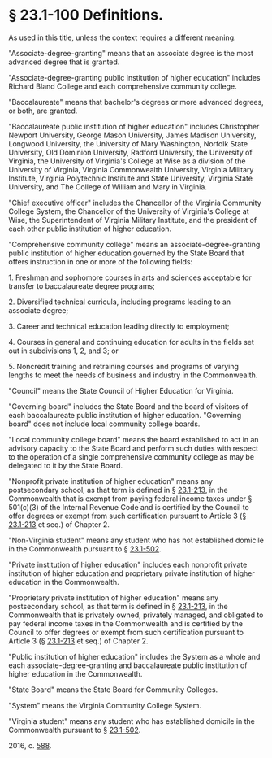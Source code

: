 # § 23.1-100 Definitions.

<p>As used in this title, unless the context requires a different meaning:</p><p>"Associate-degree-granting" means that an associate degree is the most advanced degree that is granted.</p><p>"Associate-degree-granting public institution of higher education" includes Richard Bland College and each comprehensive community college.</p><p>"Baccalaureate" means that bachelor's degrees or more advanced degrees, or both, are granted.</p><p>"Baccalaureate public institution of higher education" includes Christopher Newport University, George Mason University, James Madison University, Longwood University, the University of Mary Washington, Norfolk State University, Old Dominion University, Radford University, the University of Virginia, the University of Virginia's College at Wise as a division of the University of Virginia, Virginia Commonwealth University, Virginia Military Institute, Virginia Polytechnic Institute and State University, Virginia State University, and The College of William and Mary in Virginia.</p><p>"Chief executive officer" includes the Chancellor of the Virginia Community College System, the Chancellor of the University of Virginia's College at Wise, the Superintendent of Virginia Military Institute, and the president of each other public institution of higher education.</p><p>"Comprehensive community college" means an associate-degree-granting public institution of higher education governed by the State Board that offers instruction in one or more of the following fields:</p><p>1. Freshman and sophomore courses in arts and sciences acceptable for transfer to baccalaureate degree programs;</p><p>2. Diversified technical curricula, including programs leading to an associate degree;</p><p>3. Career and technical education leading directly to employment;</p><p>4. Courses in general and continuing education for adults in the fields set out in subdivisions 1, 2, and 3; or</p><p>5. Noncredit training and retraining courses and programs of varying lengths to meet the needs of business and industry in the Commonwealth.</p><p>"Council" means the State Council of Higher Education for Virginia.</p><p>"Governing board" includes the State Board and the board of visitors of each baccalaureate public institution of higher education. "Governing board" does not include local community college boards.</p><p>"Local community college board" means the board established to act in an advisory capacity to the State Board and perform such duties with respect to the operation of a single comprehensive community college as may be delegated to it by the State Board.</p><p>"Nonprofit private institution of higher education" means any postsecondary school, as that term is defined in § <a href='http://law.lis.virginia.gov/vacode/23.1-213/'>23.1-213</a>, in the Commonwealth that is exempt from paying federal income taxes under § 501(c)(3) of the Internal Revenue Code and is certified by the Council to offer degrees or exempt from such certification pursuant to Article 3 (§ <a href='http://law.lis.virginia.gov/vacode/23.1-213/'>23.1-213</a> et seq.) of Chapter 2.</p><p>"Non-Virginia student" means any student who has not established domicile in the Commonwealth pursuant to § <a href='http://law.lis.virginia.gov/vacode/23.1-502/'>23.1-502</a>.</p><p>"Private institution of higher education" includes each nonprofit private institution of higher education and proprietary private institution of higher education in the Commonwealth.</p><p>"Proprietary private institution of higher education" means any postsecondary school, as that term is defined in § <a href='http://law.lis.virginia.gov/vacode/23.1-213/'>23.1-213</a>, in the Commonwealth that is privately owned, privately managed, and obligated to pay federal income taxes in the Commonwealth and is certified by the Council to offer degrees or exempt from such certification pursuant to Article 3 (§ <a href='http://law.lis.virginia.gov/vacode/23.1-213/'>23.1-213</a> et seq.) of Chapter 2.</p><p>"Public institution of higher education" includes the System as a whole and each associate-degree-granting and baccalaureate public institution of higher education in the Commonwealth.</p><p>"State Board" means the State Board for Community Colleges.</p><p>"System" means the Virginia Community College System.</p><p>"Virginia student" means any student who has established domicile in the Commonwealth pursuant to § <a href='http://law.lis.virginia.gov/vacode/23.1-502/'>23.1-502</a>.</p><p>2016, c. <a href='http://lis.virginia.gov/cgi-bin/legp604.exe?161+ful+CHAP0588'>588</a>.</p>